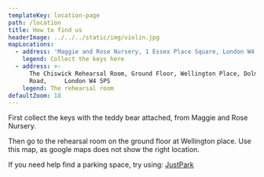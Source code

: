 ```yaml
---
templateKey: location-page
path: /location
title: How to find us
headerImage: ../../../static/img/violin.jpg
mapLocations:
  - address: 'Maggie and Rose Nursery, 1 Essex Place Square, London W4 5UJ'
    legend: Collect the keys here
  - address: >-
      The Chiswick Rehearsal Room, Ground Floor, Wellington Place, Dolman
      Road,     London W4 5PS
    legend: The rehearsal room
defaultZoom: 18
---
```


First collect the keys with the teddy bear attached, from Maggie and Rose Nursery.

Then go to the rehearsal room on the ground floor at Wellington place. Use this map, as google maps does not show the right location.

If you need help find a parking space, try using:
<a href="https://www.justpark.com/search/?q=London+W4+5PS%2C+UK&start_date=02+Aug+2018&end_date=02+Aug+2018&start_time=08%3A00%3A00&end_time=10%3A00%3A00" target="_blank">JustPark</a>
